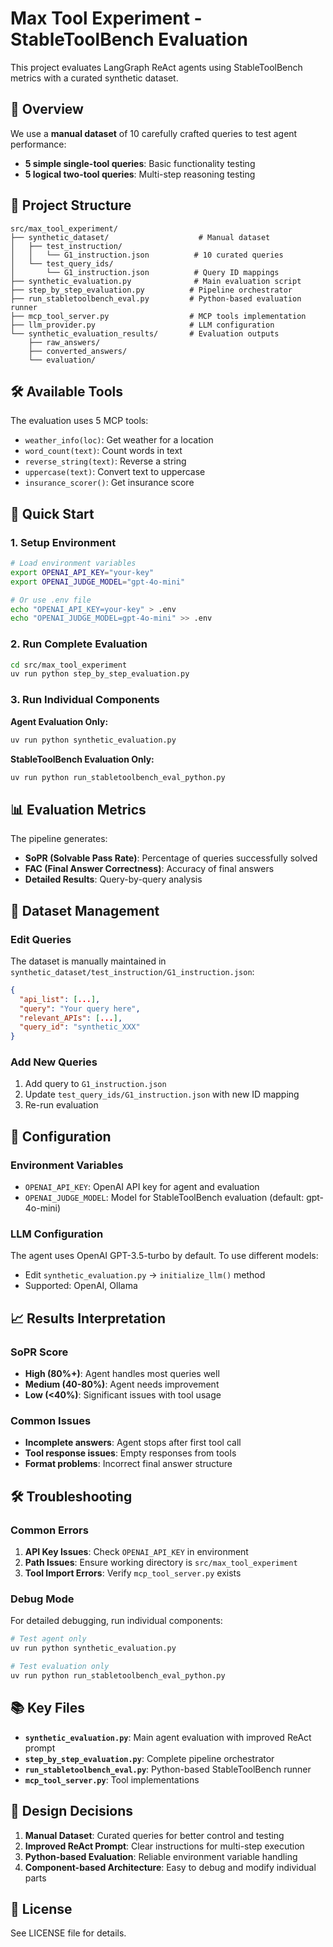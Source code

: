 # Max Tool Experiment - StableToolBench Evaluation

This project evaluates LangGraph ReAct agents using StableToolBench metrics with a curated synthetic dataset.

## 🎯 Overview

We use a **manual dataset** of 10 carefully crafted queries to test agent performance:
- **5 simple single-tool queries**: Basic functionality testing
- **5 logical two-tool queries**: Multi-step reasoning testing

## 📁 Project Structure

```
src/max_tool_experiment/
├── synthetic_dataset/                    # Manual dataset
│   ├── test_instruction/
│   │   └── G1_instruction.json          # 10 curated queries
│   └── test_query_ids/
│       └── G1_instruction.json          # Query ID mappings
├── synthetic_evaluation.py              # Main evaluation script
├── step_by_step_evaluation.py          # Pipeline orchestrator
├── run_stabletoolbench_eval.py         # Python-based evaluation runner
├── mcp_tool_server.py                  # MCP tools implementation
├── llm_provider.py                     # LLM configuration
└── synthetic_evaluation_results/       # Evaluation outputs
    ├── raw_answers/
    ├── converted_answers/
    └── evaluation/
```

## 🛠️ Available Tools

The evaluation uses 5 MCP tools:
- `weather_info(loc)`: Get weather for a location
- `word_count(text)`: Count words in text
- `reverse_string(text)`: Reverse a string
- `uppercase(text)`: Convert text to uppercase
- `insurance_scorer()`: Get insurance score

## 🚀 Quick Start

### 1. Setup Environment
```bash
# Load environment variables
export OPENAI_API_KEY="your-key"
export OPENAI_JUDGE_MODEL="gpt-4o-mini"

# Or use .env file
echo "OPENAI_API_KEY=your-key" > .env
echo "OPENAI_JUDGE_MODEL=gpt-4o-mini" >> .env
```

### 2. Run Complete Evaluation
```bash
cd src/max_tool_experiment
uv run python step_by_step_evaluation.py
```

### 3. Run Individual Components

**Agent Evaluation Only:**
```bash
uv run python synthetic_evaluation.py
```

**StableToolBench Evaluation Only:**
```bash
uv run python run_stabletoolbench_eval_python.py
```

## 📊 Evaluation Metrics

The pipeline generates:
- **SoPR (Solvable Pass Rate)**: Percentage of queries successfully solved
- **FAC (Final Answer Correctness)**: Accuracy of final answers
- **Detailed Results**: Query-by-query analysis

## 📝 Dataset Management

### Edit Queries
The dataset is manually maintained in `synthetic_dataset/test_instruction/G1_instruction.json`:

```json
{
  "api_list": [...],
  "query": "Your query here",
  "relevant_APIs": [...],
  "query_id": "synthetic_XXX"
}
```

### Add New Queries
1. Add query to `G1_instruction.json`
2. Update `test_query_ids/G1_instruction.json` with new ID mapping
3. Re-run evaluation

## 🔧 Configuration

### Environment Variables
- `OPENAI_API_KEY`: OpenAI API key for agent and evaluation
- `OPENAI_JUDGE_MODEL`: Model for StableToolBench evaluation (default: gpt-4o-mini)

### LLM Configuration
The agent uses OpenAI GPT-3.5-turbo by default. To use different models:
- Edit `synthetic_evaluation.py` → `initialize_llm()` method
- Supported: OpenAI, Ollama

## 📈 Results Interpretation

### SoPR Score
- **High (80%+)**: Agent handles most queries well
- **Medium (40-80%)**: Agent needs improvement
- **Low (<40%)**: Significant issues with tool usage

### Common Issues
- **Incomplete answers**: Agent stops after first tool call
- **Tool response issues**: Empty responses from tools
- **Format problems**: Incorrect final answer structure

## 🛠️ Troubleshooting

### Common Errors
1. **API Key Issues**: Check `OPENAI_API_KEY` in environment
2. **Path Issues**: Ensure working directory is `src/max_tool_experiment`
3. **Tool Import Errors**: Verify `mcp_tool_server.py` exists

### Debug Mode
For detailed debugging, run individual components:
```bash
# Test agent only
uv run python synthetic_evaluation.py

# Test evaluation only  
uv run python run_stabletoolbench_eval_python.py
```

## 📚 Key Files

- **`synthetic_evaluation.py`**: Main agent evaluation with improved ReAct prompt
- **`step_by_step_evaluation.py`**: Complete pipeline orchestrator
- **`run_stabletoolbench_eval.py`**: Python-based StableToolBench runner
- **`mcp_tool_server.py`**: Tool implementations

## 🎯 Design Decisions

1. **Manual Dataset**: Curated queries for better control and testing
2. **Improved ReAct Prompt**: Clear instructions for multi-step execution
3. **Python-based Evaluation**: Reliable environment variable handling
4. **Component-based Architecture**: Easy to debug and modify individual parts

## 📄 License

See LICENSE file for details.
